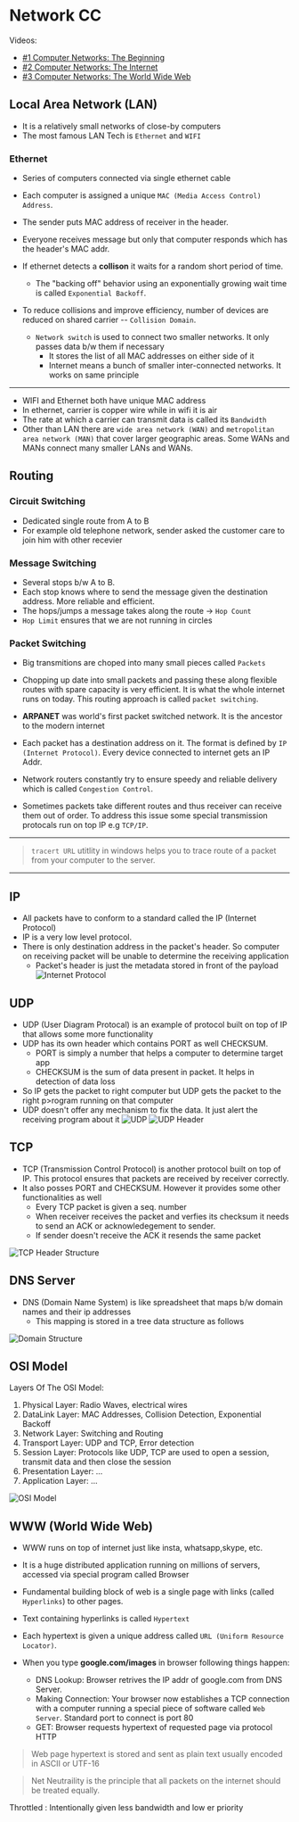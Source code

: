 # Network CC

Videos:

- [#1 Computer Networks: The Beginning](https://youtu.be/3QhU9jd03a0)
- [#2 Computer Networks: The Internet](https://youtu.be/AEaKrq3SpW8)
- [#3 Computer Networks: The World Wide Web](https://youtu.be/guvsH5OFizE)

## Local Area Network (LAN)

- It is a relatively small networks of close-by computers
- The most famous LAN Tech is `Ethernet` and `WIFI`
  
### Ethernet

- Series of computers connected via single ethernet cable
- Each computer is assigned a unique `MAC (Media Access Control) Address`.
- The sender puts MAC address of receiver in the header.
- Everyone receives message but only that computer responds which has the header's MAC addr.

- If ethernet detects a **collison** it waits for a random short period of time. 
  - The "backing off" behavior using an exponentially growing wait time is called `Exponential Backoff`.
- To reduce collisions and improve efficiency, number of devices are reduced on shared carrier -- `Collision Domain`.
  - `Network switch` is used to connect two smaller networks. It only passes data b/w them if necessary
    - It stores the list of all MAC addresses on either side of it
    - Internet means a bunch of smaller inter-connected networks. It works on same principle

---

- WIFI and Ethernet both have unique MAC address
- In ethernet, carrier is copper wire while in wifi it is air
- The rate at which a carrier can transmit data is called its `Bandwidth`
- Other than LAN there are `wide area network (WAN)` and `metropolitan area network (MAN)` that cover larger geographic areas. Some WANs and MANs connect many smaller LANs and WANs.

## Routing

### Circuit Switching

- Dedicated single route from A to B
- For example old telephone network, sender asked the customer care to join him with other recevier

### Message Switching

- Several stops b/w A to B.
- Each stop knows where to send the message given the destination address. More reliable and efficient.
- The hops/jumps a message takes along the route -> `Hop Count`
- `Hop Limit` ensures that we are not running in circles

### Packet Switching

- Big transmitions are choped into many small pieces called `Packets`
- Chopping up date into small packets and passing these along flexible routes with spare capacity is very efficient. It is what the whole internet runs on today. This routing approach is called `packet switching`.
- **ARPANET** was world's first packet switched network. It is the ancestor to the modern internet

- Each packet has a destination address on it. The format is defined by `IP (Internet Protocol)`. Every device connected to internet gets an IP Addr.
- Network routers constantly try to ensure speedy and reliable delivery which is called `Congestion Control`.
- Sometimes packets take different routes and thus receiver can receive them out of order. To address this issue some special transmission protocals run on top IP e.g `TCP/IP`.

---

> `tracert URL` utitlity in windows helps you to trace route of a packet from your computer to the server.

---

## IP

- All packets have to conform to a standard called the IP (Internet Protocol)
- IP is a very low level protocol.
- There is only destination address in the packet's header. So computer on receiving packet will be unable to determine the receiving application
  - Packet's header is just the metadata stored in front of the payload
![Internet Protocol](assets/IP.png)

## UDP

- UDP (User Diagram Protocal) is an example of protocol built on top of IP that allows some more functionality
- UDP has its own header which contains PORT as well CHECKSUM.
  - PORT is simply a number that helps a computer to determine target app
  - CHECKSUM is the sum of data present in packet. It helps in detection of data loss
- So IP gets the packet to right computer but UDP gets the packet to the right p>rogram running on that computer
- UDP doesn't offer any mechanism to fix the data. It just alert the receiving program about it
![UDP](assets/UDP.png)
![UDP Header](assets/UDP_header.png)

## TCP

- TCP (Transmission Control Protocol) is another protocol built on top of IP. This protocol ensures that packets are received by receiver correctly.
- It also posses PORT and CHECKSUM. However it provides some other functionalities as well
  - Every TCP packet is given a seq. number
  - When receiver receives the packet and verfies its checksum it needs to send an ACK or acknowledegement to sender.
  - If sender doesn't receive the ACK it resends the same packet

![TCP Header Structure](assets/TCP_header_structure.jpg)

## DNS Server

- DNS (Domain Name System) is like spreadsheet that maps b/w domain names and their ip addresses
  - This mapping is stored in a tree data structure as follows
  
![Domain Structure](assets/DNS_structure.png)

## OSI Model

Layers Of The OSI Model:

1. Physical Layer: Radio Waves, electrical wires
2. DataLink Layer: MAC Addresses, Collision Detection, Exponential Backoff
3. Network Layer: Switching and Routing
4. Transport Layer: UDP and TCP, Error detection
5. Session Layer: Protocols like UDP, TCP are used to open a session, transmit data and then close the session
6. Presentation Layer: ...
7. Application Layer: ...

![OSI Model](assets/OSI_model.png)

## WWW (World Wide Web)

- WWW runs on top of internet just like insta, whatsapp,skype, etc.
- It is a huge distributed application running on millions of servers, accessed via special program called Browser
- Fundamental building block of web is a single page with links (called `Hyperlinks`) to other pages.
- Text containing hyperlinks is called `Hypertext`
- Each hypertext is given a unique address called `URL (Uniform Resource Locator)`.

- When you type **google.com/images** in browser following things happen:
  - DNS Lookup: Browser retrives the IP addr of google.com from DNS Server.
  - Making Connection: Your browser now establishes a TCP connection with a computer running a special piece of software called `Web Server`. Standard port to connect is port 80
  - GET: Browser requests hypertext of requested page via protocol HTTP

> Web page hypertext is stored and sent as plain text usually encoded in ASCII or UTF-16

> Net Neutraility is the principle that all packets on the internet should be treated equally.

Throttled
: Intentionally given less bandwidth and low  er priority